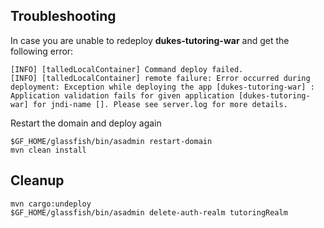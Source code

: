 Troubleshooting
---

In case you are unable to redeploy **dukes-tutoring-war** and get the following error:

```
[INFO] [talledLocalContainer] Command deploy failed.
[INFO] [talledLocalContainer] remote failure: Error occurred during deployment: Exception while deploying the app [dukes-tutoring-war] : Application validation fails for given application [dukes-tutoring-war] for jndi-name []. Please see server.log for more details.
```

Restart the domain and deploy again

```
$GF_HOME/glassfish/bin/asadmin restart-domain
mvn clean install
```

Cleanup
---

```
mvn cargo:undeploy
$GF_HOME/glassfish/bin/asadmin delete-auth-realm tutoringRealm
```